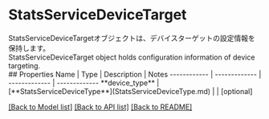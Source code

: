 # StatsServiceDeviceTarget

<div lang=\"ja\">StatsServiceDeviceTargetオブジェクトは、デバイスターゲットの設定情報を保持します。</div> <div lang=\"en\">StatsServiceDeviceTarget object holds configuration information of device targeting.</div> 
## Properties
Name | Type | Description | Notes
------------ | ------------- | ------------- | -------------
**device_type** | [**StatsServiceDeviceType**](StatsServiceDeviceType.md) |  | [optional] 

[[Back to Model list]](../README.md#documentation-for-models) [[Back to API list]](../README.md#documentation-for-api-endpoints) [[Back to README]](../README.md)


